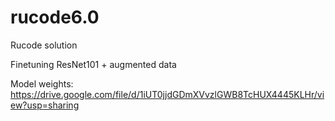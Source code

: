 # rucode6.0
Rucode solution

Finetuning ResNet101 + augmented data

Model weights: https://drive.google.com/file/d/1iUT0jjdGDmXVvzlGWB8TcHUX4445KLHr/view?usp=sharing
